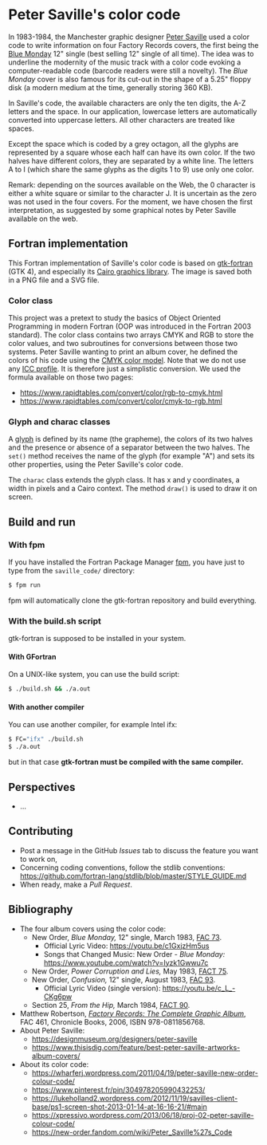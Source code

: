# Peter Saville's color code

In 1983-1984, the Manchester graphic designer [Peter Saville](https://en.wikipedia.org/wiki/Peter_Saville_(graphic_designer)) used a color code to write information on four Factory Records covers, the first being the [Blue Monday](https://www.youtube.com/watch?v=c1GxjzHm5us) 12" single (best selling 12" single of all time). The idea was to underline the modernity of the music track with a color code evoking a computer-readable code (barcode readers were still a novelty). The *Blue Monday* cover is also famous for its cut-out in the shape of a 5.25" floppy disk (a modern medium at the time, generally storing 360 KB).

In Saville's code, the available characters are only the ten digits, the A-Z letters and the space. In our application, lowercase letters are automatically converted into uppercase letters. All other characters are treated like spaces.

Except the space which is coded by a grey octagon, all the glyphs are represented by a square whose each half can have its own color. If the two halves have different colors, they are separated by a white line. The letters A to I (which share the same glyphs as the digits 1 to 9) use only one color.

Remark: depending on the sources available on the Web, the 0 character is either a white square or similar to the character J. It is uncertain as the zero was not used in the four covers. For the moment, we have chosen the first interpretation, as suggested by some graphical notes by Peter Saville available on the web.


## Fortran implementation

This Fortran implementation of Saville's color code is based on [gtk-fortran](https://github.com/vmagnin/gtk-fortran/wiki) (GTK 4), and especially its [Cairo graphics library](https://www.cairographics.org/). The image is saved both in a PNG file and a SVG file.

### Color class

This project was a pretext to study the basics of Object Oriented Programming in modern Fortran (OOP was introduced in the Fortran 2003 standard). The color class contains two arrays CMYK and RGB to store the color values, and two subroutines for conversions between those two systems. Peter Saville wanting to print an album cover, he defined the colors of his code using the [CMYK color model](https://en.wikipedia.org/wiki/CMYK_color_model).
Note that we do not use any [ICC profile](https://en.wikipedia.org/wiki/ICC_profile). It is therefore just a simplistic conversion. We used the formula available on those two pages:

* https://www.rapidtables.com/convert/color/rgb-to-cmyk.html
* https://www.rapidtables.com/convert/color/cmyk-to-rgb.html

### Glyph and charac classes

A [glyph](https://en.wikipedia.org/wiki/Glyph) is defined by its name (the grapheme), the colors of its two halves and the presence or absence of a separator between the two halves. The `set()` method receives the name of the glyph (for example "A") and sets its other properties, using the Peter Saville's color code.
 
The `charac` class extends the glyph class. It has x and y coordinates, a width in pixels and a Cairo context. The method `draw()` is used to draw it on screen.


## Build and run

### With fpm

If you have installed the Fortran Package Manager [fpm](https://fpm.fortran-lang.org/), you have just to type from the `saville_code/` directory:

```bash
$ fpm run
```

fpm will automatically clone the gtk-fortran repository and build everything.

### With the build.sh script

gtk-fortran is supposed to be installed in your system.

#### With GFortran

On a UNIX-like system, you can use the build script:

```bash
$ ./build.sh && ./a.out
```

#### With another compiler

You can use another compiler, for example Intel ifx:

```bash
$ FC="ifx" ./build.sh
$ ./a.out
```
but in that case **gtk-fortran must be compiled with the same compiler.**

## Perspectives

* ...

## Contributing

* Post a message in the GitHub *Issues* tab to discuss the feature you want to work on,
* Concerning coding conventions, follow the stdlib conventions:
https://github.com/fortran-lang/stdlib/blob/master/STYLE_GUIDE.md
* When ready, make a *Pull Request*.


## Bibliography
* The four album covers using the color code:
  - New Order, *Blue Monday,* 12" single, March 1983, [FAC 73](https://factoryrecords.org/cerysmatic/fac73.php).
    - Official Lyric Video: https://youtu.be/c1GxjzHm5us
    - Songs that Changed Music: New Order - *Blue Monday:* https://www.youtube.com/watch?v=Iyzk1Gwwu7c
  - New Order, *Power Corruption and Lies,* May 1983, [FACT 75](https://factoryrecords.org/cerysmatic/fact75.php).
  - New Order, *Confusion,* 12" single, August 1983, [FAC 93](https://factoryrecords.org/cerysmatic/fac93.php).
    - Official Lyric Video (single version): https://youtu.be/c_L_-CKg6pw
  - Section 25, *From the Hip,* March 1984, [FACT 90](https://factoryrecords.org/cerysmatic/fact90c.php).
* Matthew Robertson, [_Factory Records: The Complete Graphic Album_](https://factoryrecords.org/cerysmatic/fac461_factory_records_the_complete_graphic_album.php), FAC 461, Chronicle Books, 2006,  ISBN‎ 978-0811856768.
* About Peter Saville:
  - https://designmuseum.org/designers/peter-saville
  - https://www.thisisdig.com/feature/best-peter-saville-artworks-album-covers/
* About its color code:
  - https://wharferj.wordpress.com/2011/04/19/peter-saville-new-order-colour-code/
  - https://www.pinterest.fr/pin/304978205990432253/
  - https://lukeholland2.wordpress.com/2012/11/19/savilles-client-base/ps1-screen-shot-2013-01-14-at-16-16-21/#main
  - https://xpressivo.wordpress.com/2013/06/18/proj-02-peter-saville-colour-code/
  - https://new-order.fandom.com/wiki/Peter_Saville%27s_Code
